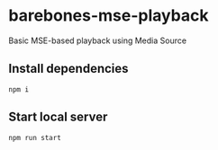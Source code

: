 # barebones-mse-playback

Basic MSE-based playback using Media Source

## Install dependencies

`npm i`

## Start local server

`npm run start`
